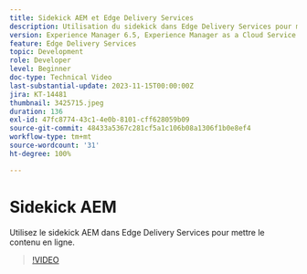 ```yaml
---
title: Sidekick AEM et Edge Delivery Services
description: Utilisation du sidekick dans Edge Delivery Services pour mettre le contenu en ligne.
version: Experience Manager 6.5, Experience Manager as a Cloud Service
feature: Edge Delivery Services
topic: Development
role: Developer
level: Beginner
doc-type: Technical Video
last-substantial-update: 2023-11-15T00:00:00Z
jira: KT-14481
thumbnail: 3425715.jpeg
duration: 136
exl-id: 47fc8774-43c1-4e0b-8101-cff628059b09
source-git-commit: 48433a5367c281cf5a1c106b08a1306f1b0e8ef4
workflow-type: tm+mt
source-wordcount: '31'
ht-degree: 100%

---
```


# Sidekick AEM

Utilisez le sidekick AEM dans Edge Delivery Services pour mettre le contenu en ligne.

>[!VIDEO](https://video.tv.adobe.com/v/3425715/?learn=on)
